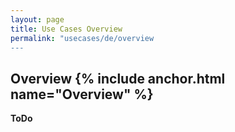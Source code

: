 ```yaml
---
layout: page
title: Use Cases Overview
permalink: "usecases/de/overview
---
```


## Overview {% include anchor.html name="Overview" %}

__ToDo__
